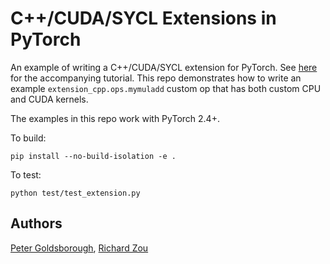 # C++/CUDA/SYCL Extensions in PyTorch

An example of writing a C++/CUDA/SYCL extension for PyTorch. See
[here](https://pytorch.org/tutorials/advanced/cpp_custom_ops.html) for the accompanying tutorial.
This repo demonstrates how to write an example `extension_cpp.ops.mymuladd`
custom op that has both custom CPU and CUDA kernels.

The examples in this repo work with PyTorch 2.4+.

To build:
```
pip install --no-build-isolation -e .
```

To test:
```
python test/test_extension.py
```

## Authors

[Peter Goldsborough](https://github.com/goldsborough), [Richard Zou](https://github.com/zou3519)
